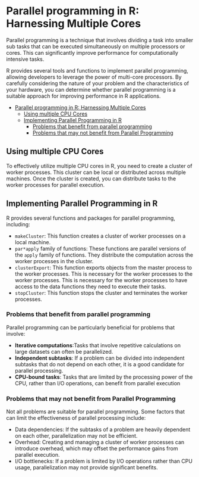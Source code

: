 # Parallel programming in R: Harnessing Multiple Cores

Parallel programming is a technique that involves dividing a task into smaller sub tasks that can be executed simultaneously on multiple processors or cores. This can significantly improve performance for computationally intensive tasks.

R provides several tools and functions to implement parallel programming, allowing developers to leverage the power of multi-core processors. By carefully considering the nature of your problem and the characteristics of your hardware, you can determine whether parallel programming is a suitable approach for improving performance in R applications.

- [Parallel programming in R: Harnessing Multiple Cores](#parallel-programming-in-r-harnessing-multiple-cores)
  - [Using multiple CPU Cores](#using-multiple-cpu-cores)
  - [Implementing Parallel Programming in R](#implementing-parallel-programming-in-r)
    - [Problems that benefit from parallel programming](#problems-that-benefit-from-parallel-programming)
    - [Problems that may not benefit from Parallel Programming](#problems-that-may-not-benefit-from-parallel-programming)

## Using multiple CPU Cores

To effectively utilize multiple CPU cores in R, you need to create a cluster of worker processes. This cluster can be local or distributed across multiple machines. Once the cluster is created, you can distribute tasks to the worker processes for parallel execution.

## Implementing Parallel Programming in R

R provides several functions and packages for parallel programming, including:

- `makeCluster`: This function creates a cluster of worker processes on a local machine.
- `par*apply` family of functions: These functions are parallel versions of the `apply` family of functions. They distribute the computation across the worker processes in the cluster.
- `clusterExport`: This function exports objects from the master process to the worker processes. This is necessary for the worker processes to the worker processes. This is necessary for the worker processes to have access to the data functions they need to execute their tasks.
- `stopCluster`: This function stops the cluster and terminates the worker processes.

### Problems that benefit from parallel programming

Parallel programming can be particularly beneficial for problems that involve:

- **Iterative computations**:Tasks that involve repetitive calculations on large datasets can often be parallelized.
- **Independent subtasks**: If a problem can be divided into independent subtasks that do not depend on each other, it is a good candidate for parallel processing.
- **CPU-bound tasks**: Tasks that are limited by the processing power of the CPU, rather than I/O operations, can benefit from parallel execution

### Problems that may not benefit from Parallel Programming

Not all problems are suitable for parallel programming. Some factors that can limit the effectiveness of parallel processing include:

- Data dependencies: If the subtasks of a problem are heavily dependent on each other, parallelization may not be efficient.
- Overhead: Creating and managing a cluster of worker processes can introduce overhead, which may offset the performance gains from parallel execution.
- I/O bottlenecks: If a problem is limited by I/O operations rather than CPU usage, parallelization may not provide significant benefits.
